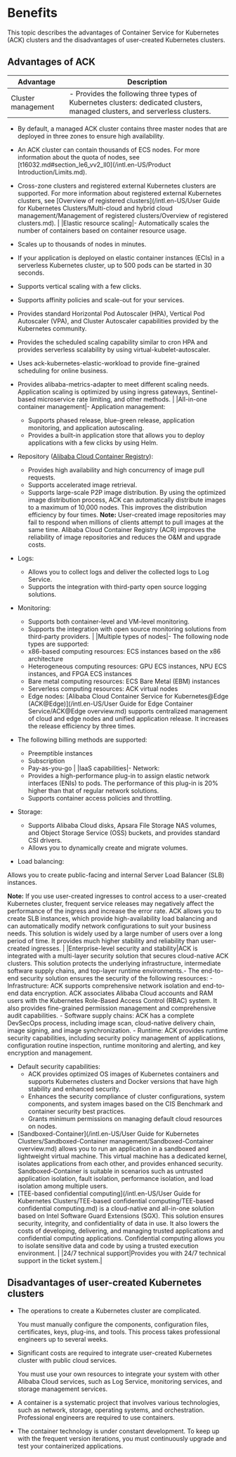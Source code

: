 # Benefits

This topic describes the advantages of Container Service for Kubernetes \(ACK\) clusters and the disadvantages of user-created Kubernetes clusters.

## Advantages of ACK

|Advantage|Description|
|---------|-----------|
|Cluster management|-   Provides the following three types of Kubernetes clusters: dedicated clusters, managed clusters, and serverless clusters.
-   By default, a managed ACK cluster contains three master nodes that are deployed in three zones to ensure high availability.
-   An ACK cluster can contain thousands of ECS nodes. For more information about the quota of nodes, see [t16032.md\#section\_le6\_vv2\_ll0](/intl.en-US/Product Introduction/Limits.md).
-   Cross-zone clusters and registered external Kubernetes clusters are supported. For more information about registered external Kubernetes clusters, see [Overview of registered clusters](/intl.en-US/User Guide for Kubernetes Clusters/Multi-cloud and hybrid cloud management/Management of registered clusters/Overview of registered clusters.md). |
|Elastic resource scaling|-   Automatically scales the number of containers based on container resource usage.
-   Scales up to thousands of nodes in minutes.
-   If your application is deployed on elastic container instances \(ECIs\) in a serverless Kubernetes cluster, up to 500 pods can be started in 30 seconds.
-   Supports vertical scaling with a few clicks.
-   Supports affinity policies and scale-out for your services.
-   Provides standard Horizontal Pod Autoscaler \(HPA\), Vertical Pod Autoscaler \(VPA\), and Cluster Autoscaler capabilities provided by the Kubernetes community.
-   Provides the scheduled scaling capability similar to cron HPA and provides serverless scalability by using virtual-kubelet-autoscaler.
-   Uses ack-kubernetes-elastic-workload to provide fine-grained scheduling for online business.
-   Provides alibaba-metrics-adapter to meet different scaling needs. Application scaling is optimized by using ingress gateways, Sentinel-based microservice rate limiting, and other methods. |
|All-in-one container management|-   Application management:
    -   Supports phased release, blue-green release, application monitoring, and application autoscaling.
    -   Provides a built-in application store that allows you to deploy applications with a few clicks by using Helm.
-   Repository \([Alibaba Cloud Container Registry]()\):

    -   Provides high availability and high concurrency of image pull requests.
    -   Supports accelerated image retrieval.
    -   Supports large-scale P2P image distribution. By using the optimized image distribution process, ACK can automatically distribute images to a maximum of 10,000 nodes. This improves the distribution efficiency by four times.
**Note:** User-created image repositories may fail to respond when millions of clients attempt to pull images at the same time. Alibaba Cloud Container Registry \(ACR\) improves the reliability of image repositories and reduces the O&M and upgrade costs.

-   Logs:
    -   Allows you to collect logs and deliver the collected logs to Log Service.
    -   Supports the integration with third-party open source logging solutions.
-   Monitoring:
    -   Supports both container-level and VM-level monitoring.
    -   Supports the integration with open source monitoring solutions from third-party providers. |
|Multiple types of nodes|-   The following node types are supported:
    -   x86-based computing resources: ECS instances based on the x86 architecture
    -   Heterogeneous computing resources: GPU ECS instances, NPU ECS instances, and FPGA ECS instances
    -   Bare metal computing resources: ECS Bare Metal \(EBM\) instances
    -   Serverless computing resources: ACK virtual nodes
    -   Edge nodes: [Alibaba Cloud Container Service for Kubernetes@Edge \(ACK@Edge\)](/intl.en-US/User Guide for Edge Container Service/ACK@Edge overview.md) supports centralized management of cloud and edge nodes and unified application release. It increases the release efficiency by three times.
-   The following billing methods are supported:
    -   Preemptible instances
    -   Subscription
    -   Pay-as-you-go |
|IaaS capabilities|-   Network:
    -   Provides a high-performance plug-in to assign elastic network interfaces \(ENIs\) to pods. The performance of this plug-in is 20% higher than that of regular network solutions.
    -   Supports container access policies and throttling.
-   Storage:
    -   Supports Alibaba Cloud disks, Apsara File Storage NAS volumes, and Object Storage Service \(OSS\) buckets, and provides standard CSI drivers.
    -   Allows you to dynamically create and migrate volumes.
-   Load balancing:

Allows you to create public-facing and internal Server Load Balancer \(SLB\) instances.

**Note:** If you use user-created ingresses to control access to a user-created Kubernetes cluster, frequent service releases may negatively affect the performance of the ingress and increase the error rate. ACK allows you to create SLB instances, which provide high-availability load balancing and can automatically modify network configurations to suit your business needs. This solution is widely used by a large number of users over a long period of time. It provides much higher stability and reliability than user-created ingresses. |
|Enterprise-level security and stability|ACK is integrated with a multi-layer security solution that secures cloud-native ACK clusters. This solution protects the underlying infrastructure, intermediate software supply chains, and top-layer runtime environments.-   The end-to-end security solution ensures the security of the following resources:
    -   Infrastructure: ACK supports comprehensive network isolation and end-to-end data encryption. ACK associates Alibaba Cloud accounts and RAM users with the Kubernetes Role-Based Access Control \(RBAC\) system. It also provides fine-grained permission management and comprehensive audit capabilities.
    -   Software supply chains: ACK has a complete DevSecOps process, including image scan, cloud-native delivery chain, image signing, and image synchronization.
    -   Runtime: ACK provides runtime security capabilities, including security policy management of applications, configuration routine inspection, runtime monitoring and alerting, and key encryption and management.
-   Default security capabilities:
    -   ACK provides optimized OS images of Kubernetes containers and supports Kubernetes clusters and Docker versions that have high stability and enhanced security.
    -   Enhances the security compliance of cluster configurations, system components, and system images based on the CIS Benchmark and container security best practices.
    -   Grants minimum permissions on managing default cloud resources on nodes.
-   [Sandboxed-Container](/intl.en-US/User Guide for Kubernetes Clusters/Sandboxed-Container management/Sandboxed-Container overview.md) allows you to run an application in a sandboxed and lightweight virtual machine. This virtual machine has a dedicated kernel, isolates applications from each other, and provides enhanced security. Sandboxed-Container is suitable in scenarios such as untrusted application isolation, fault isolation, performance isolation, and load isolation among multiple users.
-   [TEE-based confidential computing](/intl.en-US/User Guide for Kubernetes Clusters/TEE-based confidential computing/TEE-based confidential computing.md) is a cloud-native and all-in-one solution based on Intel Software Guard Extensions \(SGX\). This solution ensures security, integrity, and confidentiality of data in use. It also lowers the costs of developing, delivering, and managing trusted applications and confidential computing applications. Confidential computing allows you to isolate sensitive data and code by using a trusted execution environment. |
|24/7 technical support|Provides you with 24/7 technical support in the ticket system.|

## Disadvantages of user-created Kubernetes clusters

-   The operations to create a Kubernetes cluster are complicated.

    You must manually configure the components, configuration files, certificates, keys, plug-ins, and tools. This process takes professional engineers up to several weeks.

-   Significant costs are required to integrate user-created Kubernetes cluster with public cloud services.

    You must use your own resources to integrate your system with other Alibaba Cloud services, such as Log Service, monitoring services, and storage management services.

-   A container is a systematic project that involves various technologies, such as network, storage, operating systems, and orchestration. Professional engineers are required to use containers.
-   The container technology is under constant development. To keep up with the frequent version iterations, you must continuously upgrade and test your containerized applications.

